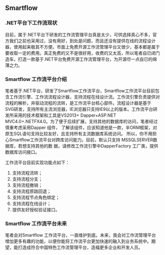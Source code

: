 ﻿## Smartflow
### .NET平台下工作流现状

目前，属于.NET平台下研发的工作流管理平台真是太少，可供选择真心不多，官方我们之前也采用过，没有用好，到处是问题，而且还没有提供在线的流程设计器，使用起来极其不方便。市面上免费开源工作流管理平台又很少，基本都是属于要收取一定的费用。真正免费的又不是很好用，收费的又太高，所以笔者自已闭门造车，打造一款基于.NET平台免费开源工作流管理平台，为开源尽一点自已的绵薄之力。
 
### Smartflow 工作流平台介绍
笔者基于.NET平台，研发了Smartflow工作流平台，Smartflow工作流平台目前包含工作流引擎、工作流流程设计器，支持流程在线设计流。工作流引擎负责提供对流程的解析，并驱动流程的流转，是工作流平台核心部件。流程设计器是基于SVG研发，支持所有主流浏览器，IE浏览器只支持IE9以上的版本。工作流平台研发所采用的技术框架和工具是VS2013+
Dapper+ASP.NET MVC4.0+.NETFX4.0。为了便于后续扩展，支持其他的数据库的访问，笔者经过慎重考虑采用Dapper
组件， 了解该组件，应该知道他是一款，半ORM框架，对原生SQL语句支持比较友好，且支持所有主流数据库系统访问。
所以，你不用担心Smartflow工作流平台对跨库访问能力。目前，默认只支持 MSSQLSERVER数据库，若想支持其他的数
据，请修改工作流引擎中DapperFactory 工厂类，提供数据库访问接口。
  
工作流平台目前实现功能点如下：
1.	支持流程流转；<br/>
2.	支持流程分支；<br/>
3.	支持流程撤销；<br/>
4.	支持流程原路回退；<br/>
5.	支持流程节点角色绑定；<br/>
6.	支持流程在线设计；<br/>
7.	提供友好授权验证接口。

### Smartflow 工作流平台未来
笔者会对Smartflow 工作流平台，一直维护到底。未来，我会对工作流管理平台增加更多有趣的功能，以便你能将工作流平台更加快速的融入到业务系统中。期望，能打造成符合中国特色工作流管理平台，造福更多企业和开发人员。
